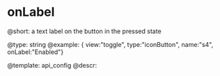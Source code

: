 onLabel
=============

@short:
	a text label on the button in the pressed state

@type: string
@example:
{ view:"toggle", type:"iconButton", name:"s4", onLabel:"Enabled"}

@template:	api_config
@descr:


